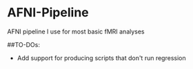 # AFNI-Pipeline
AFNI pipeline I use for most basic fMRI analyses

##TO-DOs:
- Add support for producing scripts that don't run regression
